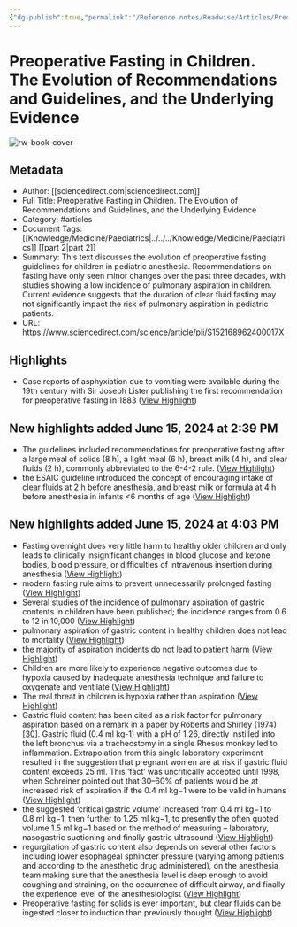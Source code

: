 ```yaml
---
{"dg-publish":true,"permalink":"/Reference notes/Readwise/Articles/Preoperative Fasting in Children. The Evolution of Recommendations and Guidelines, and the Underlying Evidence/"}
---
```


# Preoperative Fasting in Children. The Evolution of Recommendations and Guidelines, and the Underlying Evidence

![rw-book-cover](https://ars.els-cdn.com/content/image/1-s2.0-S1521689624X0004X-cov150h.gif)

## Metadata
- Author: [[sciencedirect.com\|sciencedirect.com]]
- Full Title: Preoperative Fasting in Children. The Evolution of Recommendations and Guidelines, and the Underlying Evidence
- Category: #articles
- Document Tags: [[Knowledge/Medicine/Paediatrics\|../../../Knowledge/Medicine/Paediatrics]] [[part 2\|part 2]] 
- Summary: This text discusses the evolution of preoperative fasting guidelines for children in pediatric anesthesia. Recommendations on fasting have only seen minor changes over the past three decades, with studies showing a low incidence of pulmonary aspiration in children. Current evidence suggests that the duration of clear fluid fasting may not significantly impact the risk of pulmonary aspiration in pediatric patients.
- URL: https://www.sciencedirect.com/science/article/pii/S152168962400017X

## Highlights
- Case reports of asphyxiation due to vomiting were available during the 19th century with Sir Joseph Lister publishing the first recommendation for preoperative fasting in 1883 ([View Highlight](https://read.readwise.io/read/01j0d84yw1q12m53160z69ztrf))
## New highlights added June 15, 2024 at 2:39 PM
- The guidelines included recommendations for preoperative fasting after a large meal of solids (8 h), a light meal (6 h), breast milk (4 h), and clear fluids (2 h), commonly abbreviated to the 6-4-2 rule. ([View Highlight](https://read.readwise.io/read/01j0d90bceeym25dnms4pn61w3))
- the ESAIC guideline introduced the concept of encouraging intake of clear fluids at 2 h before anesthesia, and breast milk or formula at 4 h before anesthesia in infants <6 months of age ([View Highlight](https://read.readwise.io/read/01j0d939hecefn9ahhe0cmzdm7))
## New highlights added June 15, 2024 at 4:03 PM
- Fasting overnight does very little harm to healthy older children and only leads to clinically insignificant changes in blood glucose and ketone bodies, blood pressure, or difficulties of intravenous insertion during anesthesia ([View Highlight](https://read.readwise.io/read/01j0dax3gc0m66gn8mxtnd5ehv))
- modern fasting rule aims to prevent unnecessarily prolonged fasting ([View Highlight](https://read.readwise.io/read/01j0db8atk3a8ejs4wbv08pnrp))
- Several studies of the incidence of pulmonary aspiration of gastric contents in children have been published; the incidence ranges from 0.6 to 12 in 10,000 ([View Highlight](https://read.readwise.io/read/01j0dbdy0x8r3v2j80qasm50hh))
- pulmonary aspiration of gastric content in healthy children does not lead to mortality ([View Highlight](https://read.readwise.io/read/01j0dberx3ek429qxwvcaakpm2))
- the majority of aspiration incidents do not lead to patient harm ([View Highlight](https://read.readwise.io/read/01j0dbfw9mdf1yd21vfdy1mvzc))
- Children are more likely to experience negative outcomes due to hypoxia caused by inadequate anesthesia technique and failure to oxygenate and ventilate ([View Highlight](https://read.readwise.io/read/01j0dbnzd4vsqeewppjyp9d6ng))
- The real threat in children is hypoxia rather than aspiration ([View Highlight](https://read.readwise.io/read/01j0dbp23njfm3k7ggvjcamxac))
- Gastric fluid content has been cited as a risk factor for pulmonary aspiration based on a remark in a paper by Roberts and Shirley (1974) [[30](https://www.sciencedirect.com/science/article/pii/S152168962400017X#bib30)]. Gastric fluid (0.4 ml kg-1) with a pH of 1.26, directly instilled into the left bronchus via a tracheostomy in a single Rhesus monkey led to inflammation. Extrapolation from this single laboratory experiment resulted in the suggestion that pregnant women are at risk if gastric fluid content exceeds 25 ml. This ‘fact’ was uncritically accepted until 1998, when Schreiner pointed out that 30–60% of patients would be at increased risk of aspiration if the 0.4 ml kg−1 were to be valid in humans ([View Highlight](https://read.readwise.io/read/01j0dcjcrcrcp4w45wyefptm46))
- the suggested ‘critical gastric volume’ increased from 0.4 ml kg−1 to 0.8 ml kg−1, then further to 1.25 ml kg−1, to presently the often quoted volume 1.5 ml kg−1 based on the method of measuring – laboratory, nasogastric suctioning and finally gastric ultrasound ([View Highlight](https://read.readwise.io/read/01j0dcq4wngz3s3z3d199n2j3r))
- regurgitation of gastric content also depends on several other factors including lower esophageal sphincter pressure (varying among patients and according to the anesthetic drug administered), on the anesthesia team making sure that the anesthesia level is deep enough to avoid coughing and straining, on the occurrence of difficult airway, and finally the experience level of the anesthesiologist ([View Highlight](https://read.readwise.io/read/01j0dcrc136c99248b3nqpqptf))
- Preoperative fasting for solids is ever important, but clear fluids can be ingested closer to induction than previously thought ([View Highlight](https://read.readwise.io/read/01j0dd567zq6exfp01zvthh7bc))
